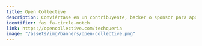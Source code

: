 ```yaml
---
title: Open Collective
description: Conviértase en un contribuyente, backer o sponsor para apoyar los esfuerzos de Techqueria para crear la comunidad profesional más grande de Latinx en tecnología.
identifier: fas fa-circle-notch
link: https://opencollective.com/techqueria
image: "/assets/img/banners/open-collective.png"
---
```


